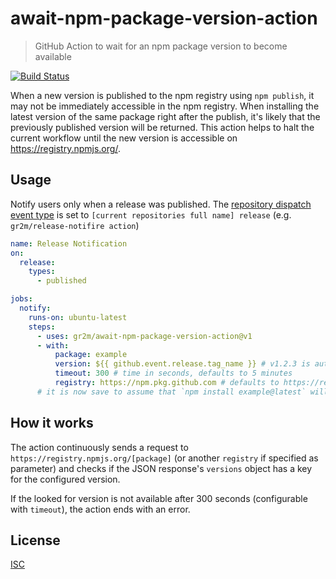 # await-npm-package-version-action

> GitHub Action to wait for an npm package version to become available

[![Build Status](https://github.com/gr2m/await-npm-package-version-action/workflows/Test/badge.svg)](https://github.com/gr2m/await-npm-package-version-action/actions)

When a new version is published to the npm registry using `npm publish`, it may not be immediately accessible in the npm registry. When installing the latest version of the same package right after the publish, it's likely that the previously published version will be returned. This action helps to halt the current workflow until the new version is accessible on https://registry.npmjs.org/.

## Usage

Notify users only when a release was published. The [repository dispatch event type](https://docs.github.com/en/free-pro-team@latest/rest/reference/repos#create-a-repository-dispatch-event) is set to `[current repositories full name] release` (e.g. `gr2m/release-notifire action`)

```yml
name: Release Notification
on:
  release:
    types:
      - published

jobs:
  notify:
    runs-on: ubuntu-latest
    steps:
      - uses: gr2m/await-npm-package-version-action@v1
      - with:
          package: example
          version: ${{ github.event.release.tag_name }} # v1.2.3 is automatically parsed as "1.2.3"
          timeout: 300 # time in seconds, defaults to 5 minutes
          registry: https://npm.pkg.github.com # defaults to https://registry.npmjs.org
      # it is now save to assume that `npm install example@latest` will return the new version
```

## How it works

The action continuously sends a request to `https://registry.npmjs.org/[package]` (or another `registry` if specified as parameter) and checks if the JSON response's `versions` object has a key for the configured version.

If the looked for version is not available after 300 seconds (configurable with `timeout`), the action ends with an error.

## License

[ISC](LICENSE)
